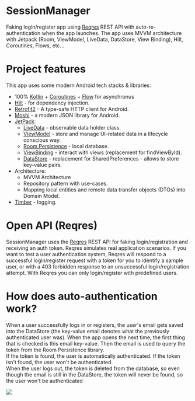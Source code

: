 # SessionManager
Faking login/register app using [Reqres](https://reqres.in/) REST API with auto-re-authentication when the app launches. The app uses MVVM architecture with Jetpack (Room, ViewModel, LiveData, DataStore, View Binding), Hilt, Coroutines, Flows, etc...

# Project features
This app uses some modern Android tech stacks & libraries:
- 100% [Kotlin](https://kotlinlang.org/) + [Coroutines](https://github.com/Kotlin/kotlinx.coroutines) + [Flow](https://kotlin.github.io/kotlinx.coroutines/kotlinx-coroutines-core/kotlinx.coroutines.flow/) for asynchronus
- [Hilt](https://developer.android.com/training/dependency-injection/hilt-android) - for dependency injection.
- [Retrofit2](https://github.com/square/retrofit) - A type-safe HTTP client for Android.
- [Moshi](https://github.com/square/moshi) - a modern JSON library for Android. 
- [JetPack](https://developer.android.com/jetpack):
  - [LiveData](https://developer.android.com/topic/libraries/architecture/livedata) - observable data holder class.
  - [ViewModel](https://developer.android.com/topic/libraries/architecture/viewmodel) - store and manage UI-related data in a lifecycle conscious way.
  - [Room Persistence](https://developer.android.com/training/data-storage/room) - local database.
  - [ViewBinding](https://developer.android.com/topic/libraries/view-binding) - interact with views (replacement for findViewById).
  - [DataStore](https://developer.android.com/topic/libraries/architecture/datastore) - replacement for SharedPreferences - allows to store key-value pairs. 
- Architecture: 
  - MVVM Architecture 
  - Repository pattern with use-cases.
  - Mapping local entities and remote data transfer objects (DTOs) into Domain Model.
- [Timber](https://github.com/JakeWharton/timber) - logging.

# Open API (Reqres)
SessionManager uses the [Reqres](https://reqres.in/) REST API for faking login/registration and receiving an auth token. Reqres simulates real application scenarios. If you want to test a user authentication system, Reqres will respond to a successful login/register request with a token for you to identify a sample user, or with a 403 forbidden response to an unsuccessful login/registration attempt. With Reqres you can only login/register with predefined users.

# How does auto-authentication work?
When a user successfully logs in or registers, the user's email gets saved into the DataStore (the key-value email denotes what the previously authenticated user was). When the app opens the next time, the first thing that is checked is this email key-value. Then the email is used to query the token from the Room Persistence library. </br> If the token is found, the user is automatically authenticated. If the token isn't found, the user won't be authenticated. </br>
When the user logs out, the token is deleted from the database, so even though the email is still in the DataStore, the token will never be found, so the user won't be authenticated

![](https://github.com/rradzzio/SessionManager/blob/main/example.gif)

